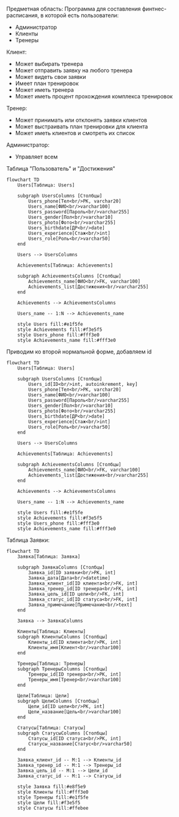 Предметная область:
Программа для составления финтнес-расписания, в которой есть пользователи:
- Администратор
- Клиенты
- Тренеры

Клиент:
- Может выбирать тренера
- Может отправить заявку на любого тренера
- Может видеть свои заявки
- Имеет план тренировок
- Может иметь тренера
- Может иметь процент прохождения комплекса тренировок

Тренер:
- Может принимать или отклонять заявки клиентов
- Может выстраивать план тренировки для клиента
- Может иметь клиентов и смотреть их список

Администратор:
- Управляет всем

Таблица "Пользователь" и "Достижения"
```mermaid
flowchart TD
    Users[Таблица: Users]
    
    subgraph UsersColumns [Столбцы]
        Users_phone[Тел<br/>PK, varchar20]
        Users_name[ФИО<br/>varchar100]
        Users_password[Пароль<br/>varchar255]
        Users_gender[Пол<br/>varchar10]
        Users_photo[Фото<br/>varchar255]
        Users_birthdate[ДР<br/>date]
        Users_experience[Стаж<br/>int]
        Users_role[Роль<br/>varchar50]
    end
    
    Users --> UsersColumns
    
    Achievements[Таблица: Achievements]
    
    subgraph AchievementsColumns [Столбцы]
        Achievements_name[ФИО<br/>FK, varchar100]
        Achievements_list[Достижения<br/>varchar255]
    end
    
    Achievements --> AchievementsColumns
    
    Users_name -- 1:N --> Achievements_name
    
    style Users fill:#e1f5fe
    style Achievements fill:#f3e5f5
    style Users_phone fill:#fff3e0
    style Achievements_name fill:#fff3e0
```

Приводим ко второй нормальной форме, добавляем id
```mermaid
flowchart TD
    Users[Таблица: Users]
    
    subgraph UsersColumns [Столбцы]
	    Users_id[ID<br/>int, autoinkrement, key]
        Users_phone[Тел<br/>PK, varchar20]
        Users_name[ФИО<br/>varchar100]
        Users_password[Пароль<br/>varchar255]
        Users_gender[Пол<br/>varchar10]
        Users_photo[Фото<br/>varchar255]
        Users_birthdate[ДР<br/>date]
        Users_experience[Стаж<br/>int]
        Users_role[Роль<br/>varchar50]
    end
    
    Users --> UsersColumns
    
    Achievements[Таблица: Achievements]
    
    subgraph AchievementsColumns [Столбцы]
        Achievements_name[ФИО<br/>FK, varchar100]
        Achievements_list[Достижения<br/>varchar255]
    end
    
    Achievements --> AchievementsColumns
    
    Users_name -- 1:N --> Achievements_name
    
    style Users fill:#e1f5fe
    style Achievements fill:#f3e5f5
    style Users_phone fill:#fff3e0
    style Achievements_name fill:#fff3e0
```

Таблица Заявки:
```mermaid
flowchart TD
    Заявка[Таблица: Заявка]
    
    subgraph ЗаявкаColumns [Столбцы]
        Заявка_id[ID заявки<br/>PK, int]
        Заявка_дата[Дата<br/>datetime]
        Заявка_клиент_id[ID клиента<br/>FK, int]
        Заявка_тренер_id[ID тренера<br/>FK, int]
        Заявка_цель_id[ID цели<br/>FK, int]
        Заявка_статус_id[ID статуса<br/>FK, int]
        Заявка_примечание[Примечание<br/>text]
    end
    
    Заявка --> ЗаявкаColumns
    
    Клиенты[Таблица: Клиенты]
    subgraph КлиентыColumns [Столбцы]
        Клиенты_id[ID клиента<br/>PK, int]
        Клиенты_имя[Клиент<br/>varchar100]
    end
    
    Тренеры[Таблица: Тренеры]
    subgraph ТренерыColumns [Столбцы]
        Тренеры_id[ID тренера<br/>PK, int]
        Тренеры_имя[Тренер<br/>varchar100]
    end
    
    Цели[Таблица: Цели]
    subgraph ЦелиColumns [Столбцы]
        Цели_id[ID цели<br/>PK, int]
        Цели_название[Цель<br/>varchar100]
    end
    
    Статусы[Таблица: Статусы]
    subgraph СтатусыColumns [Столбцы]
        Статусы_id[ID статуса<br/>PK, int]
        Статусы_название[Статус<br/>varchar50]
    end
    
    Заявка_клиент_id -- M:1 --> Клиенты_id
    Заявка_тренер_id -- M:1 --> Тренеры_id
    Заявка_цель_id -- M:1 --> Цели_id
    Заявка_статус_id -- M:1 --> Статусы_id

    style Заявка fill:#e8f5e9
    style Клиенты fill:#fff3e0
    style Тренеры fill:#e1f5fe
    style Цели fill:#f3e5f5
    style Статусы fill:#ffebee
```

